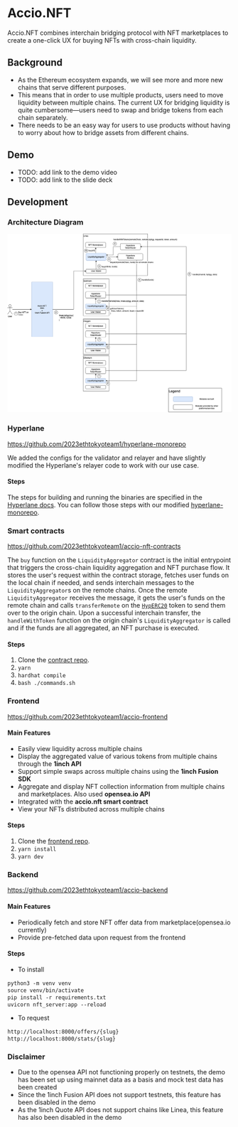 # Accio.NFT

Accio.NFT combines interchain bridging protocol with NFT marketplaces to create a one-click UX for buying NFTs with cross-chain liquidity.

## Background

- As the Ethereum ecosystem expands, we will see more and more new chains that serve different purposes.
- This means that in order to use multiple products, users need to move liquidity between multiple chains. The current UX for bridging liquidity is quite cumbersome—users need to swap and bridge tokens from each chain separately.
- There needs to be an easy way for users to use products without having to worry about how to bridge assets from different chains.

## Demo

- TODO: add link to the demo video
- TODO: add link to the slide deck


## Development

### Architecture Diagram
![Architecture diagram](https://github.com/2023ethtokyoteam1/.github/blob/main/architecture_diagram.png)

### Hyperlane
https://github.com/2023ethtokyoteam1/hyperlane-monorepo

We added the configs for the validator and relayer and have slightly modified the Hyperlane's relayer code to work with our use case.

#### Steps
The steps for building and running the binaries are specified in the [Hyperlane docs](https://docs.hyperlane.xyz/docs/deploy/deploy-hyperlane/run-validators). You can follow those steps with our modified [hyperlane-monorepo](https://github.com/2023ethtokyoteam1/hyperlane-monorepo).

### Smart contracts
https://github.com/2023ethtokyoteam1/accio-nft-contracts

The `buy` function on the `LiquidityAggregator` contract is the initial entrypoint that triggers the cross-chain liquidity aggregation and NFT purchase flow. It stores the user's request within the contract storage, fetches user funds on the local chain if needed, and sends interchain messages to the `LiquidityAggregator`s on the remote chains. Once the remote `LiquidityAggregator` receives the message, it gets the user's funds on the remote chain and calls `transferRemote` on the [`HypERC20`](https://docs.hyperlane.xyz/docs/apis-and-sdks/warp-api#interface) token to send them over to the origin chain. Upon a successful interchain transfer, the `handleWithToken` function on the origin chain's `LiquidityAggregator` is called and if the funds are all aggregated, an NFT purchase is executed.

#### Steps
1. Clone the [contract repo](https://github.com/2023ethtokyoteam1/accio-nft-contracts).
2. `yarn`
3. `hardhat compile`
4. `bash ./commands.sh`


### Frontend
https://github.com/2023ethtokyoteam1/accio-frontend

#### Main Features
- Easily view liquidity across multiple chains
- Display the aggregated value of various tokens from multiple chains through the **1inch API**
- Support simple swaps across multiple chains using the **1inch Fusion SDK**
- Aggregate and display NFT collection information from multiple chains and marketplaces. Also used **opensea.io API**
- Integrated with the **accio.nft smart contract**
- View your NFTs distributed across multiple chains

#### Steps
1. Clone the [frontend repo](https://github.com/2023ethtokyoteam1/accio-frontend).
2. `yarn install`
3. `yarn dev`

### Backend
https://github.com/2023ethtokyoteam1/accio-backend

#### Main Features
- Periodically fetch and store NFT offer data from marketplace(opensea.io currently)
- Provide pre-fetched data upon request from the frontend

#### Steps
- To install 
```
python3 -m venv venv
source venv/bin/activate
pip install -r requirements.txt
uvicorn nft_server:app --reload
```

- To request
```
http://localhost:8000/offers/{slug}
http://localhost:8000/stats/{slug}
```

### Disclaimer

- Due to the opensea API not functioning properly on testnets, the demo has been set up using mainnet data as a basis and mock test data has been created
- Since the 1inch Fusion API does not support testnets, this feature has been disabled in the demo
- As the 1inch Quote API does not support chains like Linea, this feature has also been disabled in the demo
